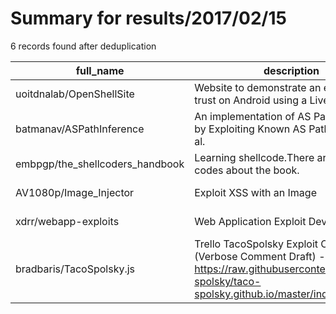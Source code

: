 
# Summary for results/2017/02/15
    
6 records found after deduplication

| full_name | description | html_url | matched_list | matched_count | pushed_at | size | stargazers_count | language | forks_count |
|---------------------------------|--------------------------------------------------------------------------------------------------------------------------------------------------------|----------------------------------------------------|----------------|-----------------|---------------------------|--------|--------------------|------------|---------------|
| uoitdnalab/OpenShellSite | Website to demonstrate an exploit of trust on Android using a Live Wallpaper | https://github.com/uoitdnalab/OpenShellSite | ['exploit'] | 1 | 2017-02-15 00:44:23+00:00 | 296 | 1 | HTML | 0 |
| batmanav/ASPathInference | An implementation of AS Path Inference by Exploiting Known AS Paths by Gao et al. | https://github.com/batmanav/ASPathInference | ['exploit'] | 1 | 2017-02-15 11:52:43+00:00 | 24 | 1 | Python | 0 |
| embpgp/the_shellcoders_handbook | Learning shellcode.There are the simple codes about the book. | https://github.com/embpgp/the_shellcoders_handbook | ['shellcode'] | 1 | 2017-02-15 15:09:21+00:00 | 276 | 0 | C | 2 |
| AV1080p/Image_Injector | Exploit XSS with an Image | https://github.com/AV1080p/Image_Injector | ['exploit'] | 1 | 2017-02-15 06:27:40+00:00 | 4 | 4 | Python | 6 |
| xdrr/webapp-exploits | Web Application Exploit Development | https://github.com/xdrr/webapp-exploits | ['exploit'] | 1 | 2017-02-15 10:52:12+00:00 | 16 | 1 | | 3 |
| bradbaris/TacoSpolsky.js | Trello TacoSpolsky Exploit Challenge (Verbose Comment Draft) - https://raw.githubusercontent.com/taco-spolsky/taco-spolsky.github.io/master/index.html | https://github.com/bradbaris/TacoSpolsky.js | ['exploit'] | 1 | 2017-02-15 20:05:35+00:00 | 3 | 0 | JavaScript | 0 |
